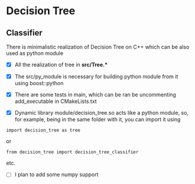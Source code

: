 # Decision Tree

## Classifier

There is minimalistic realization of Decision Tree on C++ which can be also used as python module
- [x] All the realization of tree in __src/Tree.*__

- [x] The src/py_module is necessary for building python module from it using boost::python
- [x] There are some tests in main, which can be ran be uncommenting add_executable in CMakeLists.txt

- [x] Dynamic library module/decision_tree.so acts like a python module, so, for example, being in the same folder with it, you can import it using
```
import decision_tree as tree
```
or
```
from decision_tree import decision_tree_classifier
```
etc.

- [ ] I plan to add some numpy support

